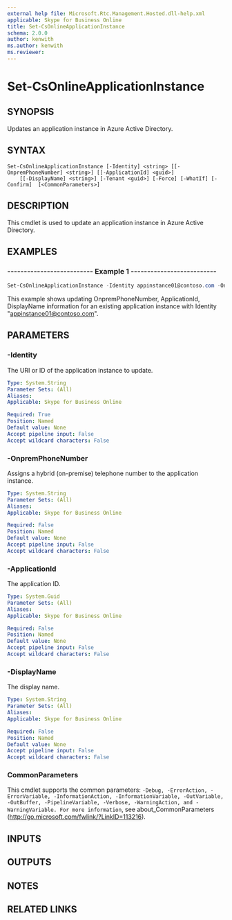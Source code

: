 ```yaml
---
external help file: Microsoft.Rtc.Management.Hosted.dll-help.xml
applicable: Skype for Business Online
title: Set-CsOnlineApplicationInstance
schema: 2.0.0
author: kenwith
ms.author: kenwith
ms.reviewer:
---
```


# Set-CsOnlineApplicationInstance

## SYNOPSIS
Updates an application instance in Azure Active Directory. 

## SYNTAX

```
Set-CsOnlineApplicationInstance [-Identity] <string> [[-OnpremPhoneNumber] <string>] [[-ApplicationId] <guid>]
    [[-DisplayName] <string>] [-Tenant <guid>] [-Force] [-WhatIf] [-Confirm]  [<CommonParameters>]
```

## DESCRIPTION
This cmdlet is used to update an application instance in Azure Active Directory. 


## EXAMPLES

### -------------------------- Example 1 --------------------------
```powershell
Set-CsOnlineApplicationInstance -Identity appinstance01@contoso.com -OnpremPhoneNumber tel:+14250000000 -ApplicationId d08bb60d-d198-4ee5-80d5-03e000aa4290 -DisplayName "AppInstance01"
```

This example shows updating OnpremPhoneNumber, ApplicationId, DisplayName information for an existing application instance with Identity "appinstance01@contoso.com".

## PARAMETERS

### -Identity
The URI or ID of the application instance to update.

```yaml
Type: System.String
Parameter Sets: (All)
Aliases:
Applicable: Skype for Business Online

Required: True
Position: Named
Default value: None
Accept pipeline input: False
Accept wildcard characters: False
```

### -OnpremPhoneNumber
Assigns a hybrid (on-premise) telephone number to the application instance.

```yaml
Type: System.String
Parameter Sets: (All)
Aliases:
Applicable: Skype for Business Online

Required: False
Position: Named
Default value: None
Accept pipeline input: False
Accept wildcard characters: False
```

### -ApplicationId
The application ID.

```yaml
Type: System.Guid
Parameter Sets: (All)
Aliases:
Applicable: Skype for Business Online

Required: False
Position: Named
Default value: None
Accept pipeline input: False
Accept wildcard characters: False
```

### -DisplayName
The display name.

```yaml
Type: System.String
Parameter Sets: (All)
Aliases:
Applicable: Skype for Business Online

Required: False
Position: Named
Default value: None
Accept pipeline input: False
Accept wildcard characters: False
```

### CommonParameters
This cmdlet supports the common parameters: `-Debug, -ErrorAction, -ErrorVariable, -InformationAction, -InformationVariable, -OutVariable, -OutBuffer, -PipelineVariable, -Verbose, -WarningAction, and -WarningVariable. For more information`, see about_CommonParameters (http://go.microsoft.com/fwlink/?LinkID=113216).

## INPUTS

## OUTPUTS

## NOTES

## RELATED LINKS
